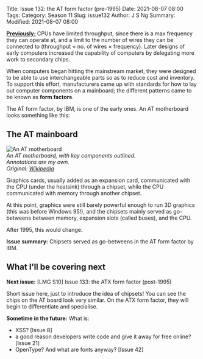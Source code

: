 Title: Issue 132: the AT form factor (pre-1995)
Date: 2021-08-07 08:00
Tags: 
Category: Season 11
Slug: issue132
Author: J S Ng
Summary: 
Modified: 2021-08-07 08:00

[**Previously:**](https://buttondown.email/laymansguide/archive/) CPUs have limited throughput, since there is a max frequency they can operate at, and a limit to the number of wires they can be connected to (throughput = no. of wires × frequency). Later designs of early computers increased the capability of computers by delegating more work to secondary chips.

When computers began hitting the mainstream market, they were designed to be able to use interchangeable parts so as to reduce cost and inventory. To support this effort, manufacturers came up with standards for how to lay out computer components on a mainboard; the different patterns came to be known as **form factors**.

The AT form factor, by IBM, is one of the early ones. An AT motherboard looks something like this:

## The AT mainboard

![An AT motherboard]({attach}/season11/issue132/issue132_01.jpg)  
*An AT motherboard, with key components outlined.<br />Annotations are my own.<br />Original: [Wikipedia](https://en.wikipedia.org/wiki/Skylake_(microarchitecture))*    

Graphics cards, usually added as an expansion card, communicated with the CPU (under the heatsink) through a chipset, while the CPU communicated with memory through another chipset.

At this point, graphics were still barely powerful enough to run 3D graphics (this was before Windows 95!), and the chipsets mainly served as go-betweens between memory, expansion slots (called buses), and the CPU.

After 1995, this would change.

**Issue summary:** Chipsets served as go-betweens in the AT form factor by IBM.

## What I’ll be covering next

**Next issue:** [LMG S10] Issue 133: the ATX form factor (post-1995)

Short issue here, just to introduce the idea of chipsets! You can see the chips on the AT board look very similar. On the ATX form factor, they will begin to differentiate and specialise.

**Sometime in the future:** What is:

- XSS? [Issue 8]
- a good reason developers write code and give it away for free online? [Issue 21]
- OpenType? And what are fonts anyway? [Issue 42]
